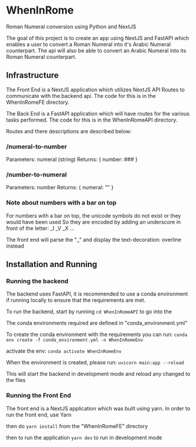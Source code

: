 # WhenInRome
Roman Numeral conversion using Python and NextJS

The goal of this project is to create an app using NextJS and FastAPI which enables a user to convert a Roman Numeral into it's Arabic Numeral counterpart. The api will also be able to convert an Arabic Numeral into its Roman Numeral counterpart.



## Infrastructure

The Front End is a NextJS application which utilizes NextJS API Routes to communicate with the backend api. The code for this is in the WhenInRomeFE directory.

The Back End is a FastAPI application which will have routes for the various tasks performed. The code for this is in the WhenInRomeAPI directory.

Routes and there descriptions are described below:
### /numeral-to-number
Parameters: numeral (string)
Returns: {
    number: ###
}

### /number-to-numeral
Parameters: number
Returns: {
    numeral: ""
}

### Note about numbers with a bar on top

For numbers with a bar on top, the unicode symbols do not exist or they would have been used
So they are encoded by adding an underscore in front of the letter:
_I
_V
_X
...

The front end will parse the "_" and display the text-decoration: overline instead

## Installation and Running

### Running the backend
The backend uses FastAPI, it is recommended to use a conda environment if running locally to ensure that the requirements are met.

To run the backend, start by running `cd WhenInRomeAPI` to go into the 

The conda environments required are defined in "conda_environment.yml"

To create the conda environment with the requirements you can run:
`conda env create -f conda_environment.yml -n WhenInRomeEnv`

activate the env:
`conda activate WhenInRomeEnv`

When the environment is created, please run:
`uvicorn main:app --reload`

This will start the backend in development mode and reload any changed to the files

### Running the Front End

The front end is a NextJS application which was built using yarn.
In order to run the front end, use Yarn

then do `yarn install` from the "WhenInRomeFE" directory

then to run the application `yarn dev` to run in development mode
